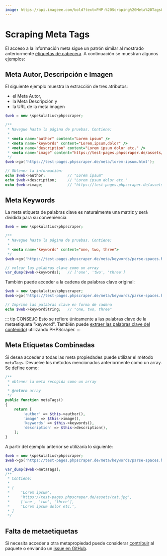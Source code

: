 ```yaml
---
image: https://api.imageee.com/bold?text=PHP:%20Scraping%20Meta%20Tags&bg_image=https://images.unsplash.com/photo-1542762933-ab3502717ce7
---
```


# Scraping Meta Tags

El acceso a la información meta sigue un patrón similar al mostrado anteriormente [etiquetas de cabecera](/es/examples/scrape-header-tags). A continuación se muestran algunos ejemplos:


## Meta Autor, Descripción e Imagen

El siguiente ejemplo muestra la extracción de tres atributos:

- el Meta Autor,
- la Meta Descripción y
- la URL de la meta imagen

```php
$web = new \spekulatius\phpscraper;

/**
 * Navegue hasta la página de pruebas. Contiene:
 *
 * <meta name="author" content="Lorem ipsum" />
 * <meta name="keywords" content="Lorem,ipsum,dolor" />
 * <meta name="description" content="Lorem ipsum dolor etc." />
 * <meta name="image" content="https://test-pages.phpscraper.de/assets/cat.jpg" />
 */
$web->go('https://test-pages.phpscraper.de/meta/lorem-ipsum.html');

// Obtener la información:
echo $web->author;          // "Lorem ipsum"
echo $web->description;     // "Lorem ipsum dolor etc."
echo $web->image;           // "https://test-pages.phpscraper.de/assets/cat.jpg"
```


## Meta Keywords

La meta etiqueta de palabras clave es naturalmente una matriz y será dividida para su conveniencia:

```php
$web = new \spekulatius\phpscraper;

/**
 * Navegue hasta la página de pruebas. Contiene:
 *
 * <meta name="keywords" content="one, two, three">
 */
$web->go('https://test-pages.phpscraper.de/meta/keywords/parse-spaces.html');

// volcar las palabras clave como un array
var_dump($web->keywords);   // ['one', 'two', 'three']
```

También puede acceder a la cadena de palabras clave original:

```php
$web = new \spekulatius\phpscraper;
$web->go('https://test-pages.phpscraper.de/meta/keywords/parse-spaces.html');

// Imprime las palabras clave en forma de cadena
echo $web->keywordString;   // "one, two, three"
```

::: tip CONSEJO
Esto se refiere únicamente a las palabras clave de la metaetiqueta "keyword". También puede [extraer las palabras clave del contenido](/es/examples/extract-keywords)) utilizando PHPScraper.
:::


## Meta Etiquetas Combinadas

Si desea acceder a todas las meta propiedades puede utilizar el método `metaTags`. Devuelve los métodos mencionados anteriormente como un array. Se define como:

```php
/**
 * obtener la meta recogida como un array
 *
 * @return array
 */
public function metaTags()
{
    return [
        'author' => $this->author(),
        'image' => $this->image(),
        'keywords' => $this->keywords(),
        'description' => $this->description(),
    ];
}
```

A partir del ejemplo anterior se utilizaría lo siguiente:

```php
$web = new \spekulatius\phpscraper;
$web->go('https://test-pages.phpscraper.de/meta/keywords/parse-spaces.html');

var_dump($web->metaTags);
/**
 * Contiene:
 *
 * [
 *     'Lorem ipsum',
 *     'https://test-pages.phpscraper.de/assets/cat.jpg',
 *     ['one', 'two', 'three'],
 *     'Lorem ipsum dolor etc.',
 * ]
 */
```


## Falta de metaetiquetas

Si necesita acceder a otra metapropiedad puede considerar [contribuir](/contributing) al paquete o enviando un [issue en GitHub](https://github.com/spekulatius/phpscraper/issues).
